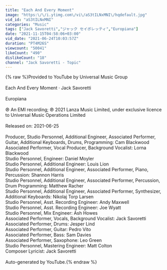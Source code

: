 ```yaml
---
title: "Each And Every Moment"
image: "https:\/\/i.ytimg.com\/vi\/aS3tILNxMNI\/hqdefault.jpg"
vid_id: "aS3tILNxMNI"
categories: "Music"
tags: ["Jack Savoretti","ジャック セイボレッティ","Europiana"]
date: "2021-11-15T04:58:06+03:00"
vid_date: "2021-06-24T10:03:57Z"
duration: "PT4M26S"
viewcount: "50041"
likeCount: "490"
dislikeCount: "18"
channel: "Jack Savoretti - Topic"
---
```

{% raw %}Provided to YouTube by Universal Music Group<br /><br />Each And Every Moment · Jack Savoretti<br /><br />Europiana<br /><br />℗ An EMI recording; ℗ 2021 Lanza Music Limited, under exclusive licence to Universal Music Operations Limited<br /><br />Released on: 2021-06-25<br /><br />Producer, Studio  Personnel, Additional  Engineer, Associated  Performer, Guitar, Additional  Keyboards, Drums, Programming: Cam Blackwood<br />Associated  Performer, Vocal  Producer, Background  Vocalist: Lorna Blackwood<br />Studio  Personnel, Engineer: Daniel Moyler<br />Studio  Personnel, Additional  Engineer: Louis Lion<br />Studio  Personnel, Additional  Engineer, Associated  Performer, Piano, Percussion: Shannon Harris<br />Studio  Personnel, Additional  Engineer, Associated  Performer, Percussion, Drum  Programming: Matthew Racher<br />Studio  Personnel, Additional  Engineer, Associated  Performer, Synthesizer, Additional  Keyboards: Nikolaj Torp Larsen<br />Studio  Personnel, Asst.  Recording  Engineer: Andy Maxwell<br />Studio  Personnel, Asst.  Recording  Engineer: Joe Wyatt<br />Studio  Personnel, Mix  Engineer: Ash Howes<br />Associated  Performer, Vocals, Background  Vocalist: Jack Savoretti<br />Associated  Performer, Drums: Jesper Lind<br />Associated  Performer, Guitar: Pedro Vito<br />Associated  Performer, Bass: Sam Davies<br />Associated  Performer, Saxophone: Leo Green<br />Studio  Personnel, Mastering  Engineer: Matt Colton<br />Composer  Lyricist: Jack Savoretti<br /><br />Auto-generated by YouTube.{% endraw %}
